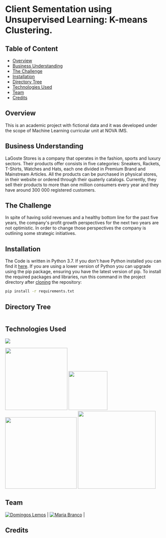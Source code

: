 # Client Sementation using Unsupervised Learning: K-means Clustering.

## Table of Content
  * [Overview](#Overview)
  * [Business Understanding](#Business-Understanding)
  * [The Challenge](#The-Challenge)
  * [Installation](#Installation)
  * [Directory Tree](#Directory-Tree)
  * [Technologies Used](#technologies-used)
  * [Team](#team)
  * [Credits](#credits)

## Overview
This is an academic project with fictional data and it was developed under the scope of Machine Learning curricular unit at NOVA IMS.

## Business Understanding
LaGoste Stores is a company that operates in the fashion, sports and luxury sectors. Their products offer consists in five categories: Sneakers, Rackets, T-Shirts, Watches and Hats, each one divided in Premium Brand and Mainstream Articles. All the products can be purchased in physical stores, in their website or ordered through their quaterly catalogs. Currently, they sell their products to more than one million consumers every year and they have around 300 000 registered customers.

## The Challenge
In spite of having solid revenues and a healthy bottom line for the past five years, the company's profit growth perspectives for the next two years are not optimistic. In order to change those perspectives the company is outlining some strategic initiatives.

## Installation
The Code is written in Python 3.7. If you don't have Python installed you can find it [here](https://www.python.org/downloads/). If you are using a lower version of Python you can upgrade using the pip package, ensuring you have the latest version of pip. To install the required packages and libraries, run this command in the project directory after [cloning](https://www.howtogeek.com/451360/how-to-clone-a-github-repository/) the repository:
```bash
pip install -r requirements.txt
```

## Directory Tree 
```

```

## Technologies Used

![](https://forthebadge.com/images/badges/made-with-python.svg)

[<img target="_blank" src="https://camo.githubusercontent.com/e5efd9b8f2106722c85415f104a352232a3a9437d765778aca491a2c2a7d5d6c/68747470733a2f2f6465762e70616e6461732e696f2f7374617469632f696d672f70616e6461732e737667" width=200>](https://pandas.pydata.org/) [<img target="_blank" src="https://numpy.org/images/logos/numpy.svg" width=125>](https://numpy.org/) [<img target="_blank" src="https://seaborn.pydata.org/_static/logo-wide-lightbg.svg" width=230>](https://seaborn.pydata.org/) [<img target="_blank" src="https://matplotlib.org/_static/logo2_compressed.svg" width=250>](https://matplotlib.org/) 


## Team
[![Domingos Lemos]()]() |
[![Maria Branco]()]() |

## Credits
```

```
